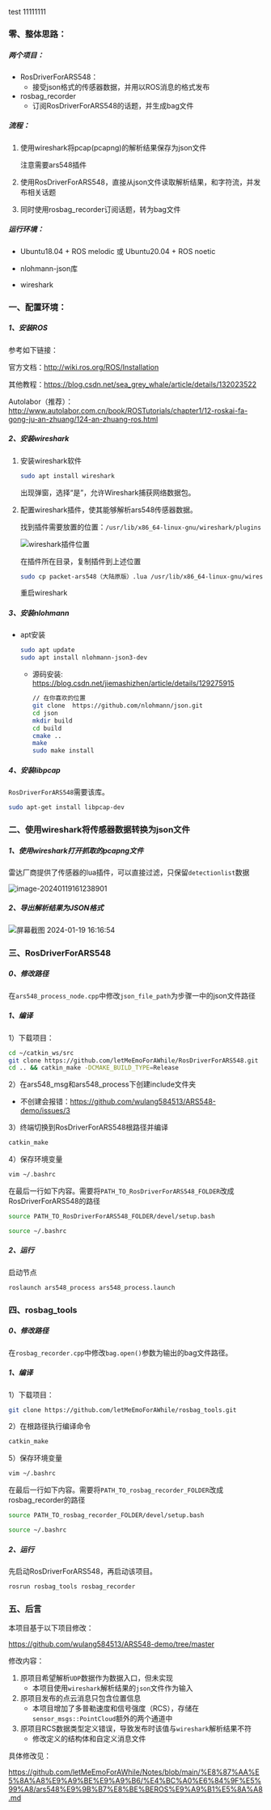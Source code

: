 test 11111111

### 零、整体思路：

##### 两个项目：

- RosDriverForARS548：
  - 接受json格式的传感器数据，并用以ROS消息的格式发布
- rosbag_recorder
  - 订阅RosDriverForARS548的话题，并生成bag文件

##### 流程：

1. 使用wireshark将pcap(pcapng)的解析结果保存为json文件

   注意需要ars548插件

1. 使用RosDriverForARS548，直接从json文件读取解析结果，和字符流，并发布相关话题

1. 同时使用rosbag_recorder订阅话题，转为bag文件

##### 运行环境：

- Ubuntu18.04  + ROS melodic 或 Ubuntu20.04 + ROS noetic

- nlohmann-json库
- wireshark

### 一、配置环境：

##### 1、安装ROS

参考如下链接：

官方文档：http://wiki.ros.org/ROS/Installation

其他教程：https://blog.csdn.net/sea_grey_whale/article/details/132023522

Autolabor（推荐）：http://www.autolabor.com.cn/book/ROSTutorials/chapter1/12-roskai-fa-gong-ju-an-zhuang/124-an-zhuang-ros.html

##### 2、安装wireshark

1. 安装wireshark软件

   ```bash
   sudo apt install wireshark
   ```

   出现弹窗，选择“是”，允许Wireshark捕获网络数据包。

2. 配置wireshark插件，使其能够解析ars548传感器数据。

   找到插件需要放置的位置：`/usr/lib/x86_64-linux-gnu/wireshark/plugins`

   ![wireshark插件位置](https://raw.githubusercontent.com/letMeEmoForAWhile/typoraImage/main/img/wireshark插件位置.png)

   在插件所在目录，复制插件到上述位置

   ```bash
   sudo cp packet-ars548（大陆原版）.lua /usr/lib/x86_64-linux-gnu/wireshark/plugins
   ```

   重启wireshark

##### 3、安装nlohmann

- apt安装

     ```bash
     sudo apt update
     sudo apt install nlohmann-json3-dev
     ```


   - 源码安装: https://blog.csdn.net/jiemashizhen/article/details/129275915

     ```bash
     // 在你喜欢的位置
     git clone  https://github.com/nlohmann/json.git
     cd json
     mkdir build
     cd build
     cmake ..
     make
     sudo make install
     ```

##### 4、安装libpcap

`RosDriverForARS548`需要该库。

```bash
sudo apt-get install libpcap-dev
```

### 二、使用wireshark将传感器数据转换为json文件

##### 1、使用wireshark打开抓取的pcapng文件

雷达厂商提供了传感器的lua插件，可以直接过滤，只保留`detectionlist`数据

![image-20240119161238901](https://raw.githubusercontent.com/letMeEmoForAWhile/typoraImage/main/img/image-20240119161238901.png)

##### 2、导出解析结果为JSON格式

![屏幕截图 2024-01-19 16:16:54](https://raw.githubusercontent.com/letMeEmoForAWhile/typoraImage/main/img/image-2024-01-19-16:16:54.png)

### 三、RosDriverForARS548

##### 0、修改路径

在`ars548_process_node.cpp`中修改`json_file_path`为步骤一中的json文件路径

##### 1、编译

1）下载项目：

```bash
cd ~/catkin_ws/src
git clone https://github.com/letMeEmoForAWhile/RosDriverForARS548.git
cd .. && catkin_make -DCMAKE_BUILD_TYPE=Release
```

2）在ars548_msg和ars548_process下创建include文件夹

- 不创建会报错：https://github.com/wulang584513/ARS548-demo/issues/3

3）终端切换到RosDriverForARS548根路径并编译

```bash
catkin_make
```

4）保存环境变量

```bash
vim ~/.bashrc
```

在最后一行如下内容。需要将`PATH_TO_RosDriverForARS548_FOLDER`改成RosDriverForARS548的路径

```bash
source PATH_TO_RosDriverForARS548_FOLDER/devel/setup.bash
```

```bash
source ~/.bashrc
```

##### 2、运行

启动节点

```bash
roslaunch ars548_process ars548_process.launch
```

### 四、rosbag_tools

##### 0、修改路径

在`rosbag_recorder.cpp`中修改`bag.open()`参数为输出的bag文件路径。

##### 1、编译

1）下载项目：

```bash
git clone https://github.com/letMeEmoForAWhile/rosbag_tools.git
```

2）在根路径执行编译命令

```bash
catkin_make
```

5）保存环境变量

```bash
vim ~/.bashrc
```

在最后一行如下内容。需要将`PATH_TO_rosbag_recorder_FOLDER`改成rosbag_recorder的路径

```bash
source PATH_TO_rosbag_recorder_FOLDER/devel/setup.bash
```

```bash
source ~/.bashrc
```

##### 2、运行

先启动RosDriverForARS548，再启动该项目。

```bash
rosrun rosbag_tools rosbag_recorder 
```

### 五、后言

本项目基于以下项目修改：

https://github.com/wulang584513/ARS548-demo/tree/master

修改内容：

1. 原项目希望解析`UDP`数据作为数据入口，但未实现
   - 本项目使用`wireshark`解析结果的`json`文件作为输入
2. 原项目发布的点云消息只包含位置信息
   - 本项目增加了多普勒速度和信号强度（RCS），存储在`sensor_msgs::PointCloud`额外的两个通道中
3. 原项目RCS数据类型定义错误，导致发布时该值与`wireshark`解析结果不符
   - 修改定义的结构体和自定义消息文件

具体修改见：

https://github.com/letMeEmoForAWhile/Notes/blob/main/%E8%87%AA%E5%8A%A8%E9%A9%BE%E9%A9%B6/%E4%BC%A0%E6%84%9F%E5%99%A8/ars548%E9%9B%B7%E8%BE%BEROS%E9%A9%B1%E5%8A%A8.md
